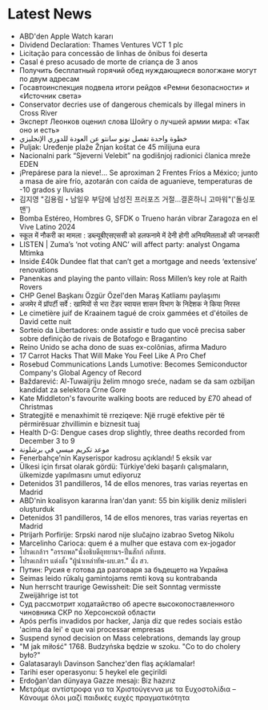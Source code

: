 # Latest News
-  ABD'den Apple Watch kararı
-  Dividend Declaration: Thames Ventures VCT 1 plc
-  Licitação para concessão de linhas de ônibus foi deserta
-  Casal é preso acusado de morte de criança de 3 anos
-  Получить бесплатный горячий обед нуждающиеся вологжане могут по двум адресам
-  Госавтоинспекция подвела итоги рейдов «Ремни безопасности» и «Источник света»
-  Conservator decries use of dangerous chemicals by illegal miners in Cross River
-  Эксперт Леонков оценил слова Шойгу о лучшей армии мира: «Так оно и есть»
-  خطوة واحدة تفصل نونو سانتو عن العودة للدوري الإنجليزي
-  Puljak: Uređenje plaže Žnjan koštat će 45 milijuna eura
-  Nacionalni park “Sjeverni Velebit” na godišnjoj radionici članica mreže EDEN
-  ¡Prepárese para la nieve!... Se aproximan 2 Frentes Fríos a México; junto a masa de aire frío, azotarán con caída de aguanieve, temperaturas de -10 grados y lluvias
-  김지영 "김용림・남일우 부담에 남성진 프러포즈 거절…결혼하니 고마워"('돌싱포맨')
-  Bomba Estéreo, Hombres G, SFDK o Trueno harán vibrar Zaragoza en el Vive Latino 2024
-  स्कूल में नौकरी का मामला : डब्ल्यूबीएसएससी को हलफनामे में देनी होगी अनियमितताओं की जानकारी
-  LISTEN | Zuma’s ‘not voting ANC’ will affect party: analyst Ongama Mtimka
-  Inside £40k Dundee flat that can’t get a mortgage and needs ‘extensive’ renovations
-  Panenkas and playing the panto villain: Ross Millen’s key role at Raith Rovers
-  CHP Genel Başkanı Özgür Özel'den Maraş Katliamı paylaşımı
-  अजमेर में प्रॉपर्टी सर्वे : खामियों से भरा टेंडर स्वायत्त शासन विभाग के निदेशक ने किया निरस्त
-  Le cimetière juif de Kraainem tagué de croix gammées et d'étoiles de David cette nuit
-  Sorteio da Libertadores: onde assistir e tudo que você precisa saber sobre definição de rivais de Botafogo e Bragantino
-  Reino Unido se acha dono de suas ex-colônias, afirma Maduro
-  17 Carrot Hacks That Will Make You Feel Like A Pro Chef
-  Rosebud Communications Lands Lumotive: Becomes Semiconductor Company's Global Agency of Record
-  Baždarević: Al-Tuwaijriju želim mnogo sreće, nadam se da sam ozbiljan kandidat za selektora Crne Gore
-  Kate Middleton's favourite walking boots are reduced by £70 ahead of Christmas
-  Strategjitë e menaxhimit të rreziqeve: Një rrugë efektive për të përmirësuar zhvillimin e biznesit tuaj
-  Health D-G: Dengue cases drop slightly, three deaths recorded from December 3 to 9
-  موعد تكريم ميسي في برشلونة
-  Fenerbahçe'nin Kayserispor kadrosu açıklandı! 5 eksik var
-  Ülkesi için fırsat olarak gördü: Türkiye'deki başarılı çalışmaların, ülkemizde yapılmasını umut ediyoruz
-  Detenidos 31 pandilleros, 14 de ellos menores, tras varias reyertas en Madrid
-  ABD'nin koalisyon kararına İran'dan yanıt: 55 bin kişilik deniz milisleri oluşturduk
-  Detenidos 31 pandilleros, 14 de ellos menores, tras varias reyertas en Madrid
-  Ptrijarh Porfirije: Srpski narod nije slučajno izabrao Svetog Nikolu
-  Marcelinho Carioca: quem é a mulher que estava com ex-jogador
-  โปรดเกล้าฯ "อรรถพล"นั่งอธิบดีอุทยานฯ-ปิ่นสักก์ กลับทช.
-  โปรดเกล้าฯ แต่งตั้ง "ผู้นำเหล่าทัพ-ผบ.ตร." นั่ง สว.
-  Путин: Русия е готова да разговаря за бъдещето на Украйна
-  Seimas leido rūkalų gamintojams remti kovą su kontrabanda
-  Nun herrscht traurige Gewissheit: Die seit Sonntag vermisste Zweijährige ist tot
-  Суд рассмотрит ходатайство об аресте высокопоставленного чиновника СКР по Херсонской области
-  Após perfis invadidos por hacker, Janja diz que redes sociais estão 'acima da lei' e que vai processar empresas
-  Suspend synod decision on Mass celebrations, demands lay group
-  "M jak miłość" 1768. Budzyńska będzie w szoku. "Co to do cholery było?"
-  Galatasaraylı Davinson Sanchez'den flaş açıklamalar!
-  Tarihi eser operasyonu: 5 heykel ele geçirildi
-  Erdoğan'dan dünyaya Gazze mesajı: Biz hazırız
-  Μετράμε αντίστροφα για τα Χριστούγεννα με τα Ευχοστολίδια – Κάνουμε όλοι μαζί παιδικές ευχές πραγματικότητα
